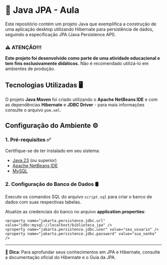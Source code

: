 # 🚀 Java JPA - Aula

Este repositório contém um projeto Java que exemplifica a construção de uma aplicação desktop utilizando Hibernate para persistência de dados, seguindo a especificação JPA (Java Persistence API).

### ⚠️ ATENÇÃO!!!
**Este projeto foi desenvolvido como parte de uma atividade educacional e tem fins exclusivamente didáticos.** Não é recomendado utilizá-lo em ambientes de produção.


## Tecnologias Utilizadas 🖥️
O projeto **Java Maven** foi criado utilizando o **Apache NetBeans IDE** e com as dependências **Hibernate** e **JDBC Driver** - para mais informações consulte o arquivo `pom.xml`.

## Configuração do Ambiente ⚙️

### 1. Pré-requisitos ✅
Certifique-se de ter instalado em seu sistema:
- [Java 23](https://www.oracle.com/br/java/technologies/downloads/) (ou superior)
- [Apache NetBeans IDE](https://netbeans.apache.org/front/main/index.html)
- [MySQL](https://www.mysql.com)

### 2. Configuração do Banco de Dados 🛢️
Execute os comandos SQL do arquivo `script.sql` para criar o banco de dados com suas respectivas  tabelas.

Atualize as credenciais do banco no arquivo **application.properties**:
```properties
<property name="jakarta.persistence.jdbc.url" value="jdbc:mysql://localhost/biblioteca_jpa" />
<property name="jakarta.persistence.jdbc.user" value="seu_usuario" />
<property name="jakarta.persistence.jdbc.password" value="sua_senha" />
```

---
📌 **Dica**: Para aprofundar seus conhecimentos em JPA e Hibernate, consulte a documentação oficial do Hibernate e o Guia da JPA.

